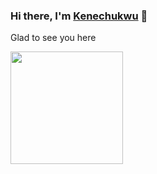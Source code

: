 <!--[![Header](https://avatars.githubusercontent.com/u/49237742?s=400&u=73d9f2e744a04b17927062e4c68693c80c8c32dd&v=4 "Header")](https://some-url.dev/)-->
### Hi there, I'm <a href="https://github.com/Kenechvkwv">Kenechukwu</a> 👋

Glad to see you here

<img height="180em" src="https://github-readme-stats.vercel.app/api?username=Kenechvkwv&show_icons=true&hide_border=true&&count_private=true&include_all_commits=true&theme=<DARK>" />

<!--
**Kenechvkwv/Kenechvkwv** is a ✨ _special_ ✨ repository because its `README.md` (this file) appears on your GitHub profile.

Here are some ideas to get you started:

- 🔭 I’m currently working on ...
- 🌱 I’m currently learning ...
- 👯 I’m looking to collaborate on ...
- 🤔 I’m looking for help with ...
- 💬 Ask me about ...
- 📫 How to reach me: ...
- 😄 Pronouns: ...
- ⚡ Fun fact: ...
-->
